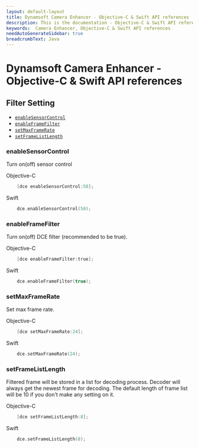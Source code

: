 ```yaml
---
layout: default-layout
title: Dynamsoft Camera Enhancer - Objective-C & Swift API references
description: This is the documentation - Objective-C & Swift API references page of Dynamsoft Camera Enhancer.
keywords:  Camera Enhancer, Objective-C & Swift API references
needAutoGenerateSidebar: true
breadcrumbText: Java
---
```


# Dynamsoft Camera Enhancer - Objective-C & Swift API references

## Filter Setting

- [`enableSensorControl`](#enableSensorControl)
- [`enableFrameFilter`](#enableFrameFilter)
- [`setMaxFrameRate`](#setMaxFrameRate)
- [`setFrameListLength`](#setFrameListLength)

### enableSensorControl
    
Turn on(off) sensor control

Objective-C
```objectivec
    [dce enableSensorControl:50];
```

Swift
```Swift
    dce.enableSensorControl(50);
```

### enableFrameFilter

Turn on(off) DCE filter (recommended to be true).

Objective-C
```objectivec
    [dce enableFrameFilter:true];
```

Swift
```Swift
    dce.enableFrameFilter(true);
```

### setMaxFrameRate

Set max frame rate.

Objective-C
```objectivec
    [dce setMaxFrameRate:24];
```

Swift
```Swift
    dce.setMaxFrameRate(24);
```

### setFrameListLength

Filtered frame will be stored in a list for decoding process. Decoder will always get the newest frame for decoding. The default length of frame list will be 10 if you don't make any setting on it.

Objective-C
```objectivec
    [dce setFrameListLength:8];
```

Swift
```Swift
    dce.setFrameListLength(8);
```